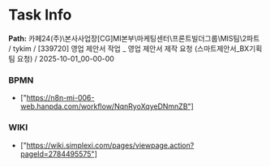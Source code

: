 # Task Info

**Path:** 카페24(주)\본사사업장\[CG]MI본부\마케팅센터\프론트빌더그룹\MIS팀\2파트 / tykim / [339720] 영업 제안서 작업 _ 영업 제안서 제작 요청 (스마트제안서_BX기획팀 요청) / 2025-10-01_00-00-00

### BPMN
- ["https://n8n-mi-006-web.hanpda.com/workflow/NqnRyoXqyeDNmnZB"]

### WIKI
- ["https://wiki.simplexi.com/pages/viewpage.action?pageId=2784495575"]

